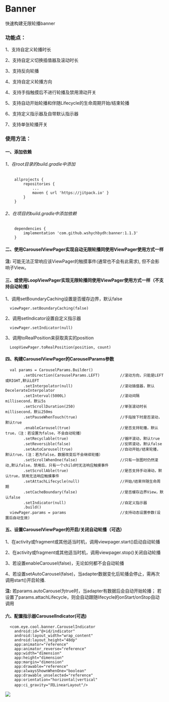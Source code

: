 # Banner
快速构建无限轮播banner

### 功能点：

1、支持自定义轮播时长

2、支持自定义切换插值器及滚动时长

3、支持反向轮播

4、支持自定义轮播方向

4、支持手指触摸后不进行轮播及禁用滑动开关

5、支持自动开始轮播和伴随Lifecycle的生命周期开始/结束轮播

6、支持定义指示器及自带默认指示器

7、支持单张轮播开关

### 使用方法：

#### 一、添加依赖
###### 1、在root目录的build.gradle中添加
```
    allprojects {
        repositories {
            ...
            maven { url 'https://jitpack.io' }
        }
    }
```
###### 2、在项目的build.gradle中添加依赖
```
    dependencies {
        implementation 'com.github.wshychbydh:banner:1.1.3'
    }
```

#### 二、使用CarouselViewPager实现自动无限轮播同使用ViewPager使用方式一样

**注:** 可能无法正常响应该ViewPager的触摸事件(通常也不会有此需求), 但不会影响子View。

#### 三、或使用LoopViewPager实现无限轮播同使用ViewPager使用方式一样（不支持自动轮播）

1、调用setBoundaryCaching设置是否缓存边界，默认false
```
  viewPager.setBoundaryCaching(false)
```
2、调用setIndicator设置自定义指示器
```
  viewPager.setIndicator(null)
```
3、调用toRealPosition来获取真实的position
```
  LoopViewPager.toRealPosition(position, count)
```

#### 四、构建CarouselViewPager的CarouselParams参数

```
  val params = CarouselParams.Builder()
        .setDirection(CarouselParams.LEFT)         //滚动方向，只能是LEFT或RIGHT,默认LEFT
        .setInterpolator(null)                     //滚动插值器，默认DecelerateInterpolator
        .setInterval(5000L)                        //滚动间隔millisecond，默认5s
        .setScrollDuration(250)                    //单张滚动时长millisecond，默认250ms
        .setPauseWhenTouch(true)                   //手指按下时是否滚动，默认true
        .enableCarousel(true)                      //是否支持轮播，默认true，（注：若设置为false，不会自动轮播）
        .setRecyclable(true)                       //循环滚动，默认true
        .setReversible(false)                      //反转滚动，默认false
        .setAutoCarousel(true)                     //自动开始/结束轮播，默认true，(注：若为false，数据改变后不会继续轮播）
        .setScrollWhenOne(false)                   //只有一张图时仍然滚动,默认false，禁用后，只有一个child时无法响应触摸事件
        .setScrollAble(true)                       //是否支持手动滑动，默认true，禁用无法响应触摸事件
        .setAttachLifecycle(null)                  //开始/结束伴随生命周期
        .setCacheBoundary(false)                   //是否缓存边界View，默认false
        .setIndicator(null)                        //自定义指示器
        .build()
  viewPager.params = params                        //支持动态设置参数(设置后自动生效)
```

#### 五、设置CarouselViewPager的开启/关闭自动轮播（可选）

1、在activity或fragment或其他适当时机，调用viewpager.start()启动自动轮播

2、在activity或fragment或其他适当时机，调用viewpager.stop()关闭自动轮播

3、若设置enableCarousel(false)，无论如何都不会自动轮播

4、若设置setAutoCarousel(false)，当adapter数据变化后轮播会停止，需再次调用start()开启轮播.

**注:** 若params.autoCarousel为true时，当adapter有数据后会自动开始轮播；
 若设置了params.attachLifecycle，则会自动跟随lifecycle的onStart/onStop自动调用


#### 六、配置指示器CarouselIndicator(可选)
```
  <com.eye.cool.banner.CarouselIndicator
    android:id="@+id/indicator"
    android:layout_width="wrap_content"
    android:layout_height="48dp"
    app:animator="reference"
    app:animator_reverse="reference"
    app:width="dimension"
    app:height="dimension"
    app:margin="dimension"
    app:drawable="reference"
    app:alwaysShownWhenOne="boolean"
    app:drawable_unselected="reference"
    app:orientation="horizontal|vertical"
    app:ci_gravity="同LinearLayout"/>
```

[![](https://jitpack.io/v/wshychbydh/banner.svg)](https://jitpack.io/#wshychbydh/banner)